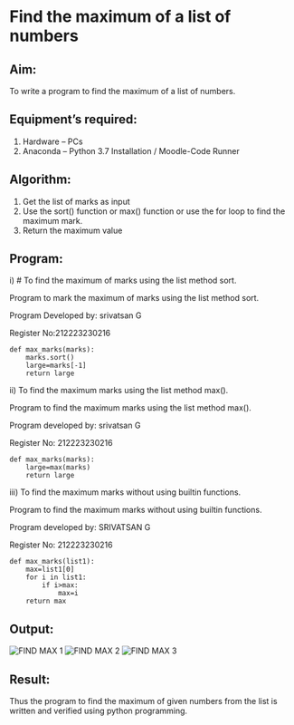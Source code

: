 # Find the maximum of a list of numbers
## Aim:
To write a program to find the maximum of a list of numbers.
## Equipment’s required:
1.	Hardware – PCs
2.	Anaconda – Python 3.7 Installation / Moodle-Code Runner
## Algorithm:
1.	Get the list of marks as input
2.	Use the sort() function or max() function or use the for loop to find the maximum mark.
3.	Return the maximum value
## Program:

i)	# To find the maximum of marks using the list method sort.

Program to mark the maximum of marks using the list method sort.


Program Developed by: srivatsan G 


Register No:212223230216

```
def max_marks(marks):
    marks.sort()
    large=marks[-1]
    return large

```

ii)	 To find the maximum marks using the list method max().

Program to find the maximum marks using the list method max().


Program developed by: srivatsan G 


Register No: 212223230216

```
def max_marks(marks):
    large=max(marks)
    return large

```

iii)  To find the maximum marks without using builtin functions.

Program to find the maximum marks without using builtin functions.


Program developed by: SRIVATSAN G


Register No: 212223230216

```
def max_marks(list1):
    max=list1[0]
    for i in list1:
        if i>max:
            max=i
    return max

```

## Output:
![FIND MAX 1](https://github.com/vatsan143/FindMaximum/assets/147368204/dbf7bbcf-7d5b-48d6-a8c0-cf1baddafd67)
![FIND MAX 2](https://github.com/vatsan143/FindMaximum/assets/147368204/1cd6fc88-8c34-4168-aabb-484b13201631)
![FIND MAX 3](https://github.com/vatsan143/FindMaximum/assets/147368204/085c89ef-246f-45a1-acda-69aa8d69c92f)



## Result:
Thus the program to find the maximum of given numbers from the list is written and verified using python programming.
